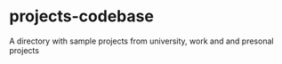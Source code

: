 # projects-codebase
A directory with sample projects from university, work and and presonal projects
